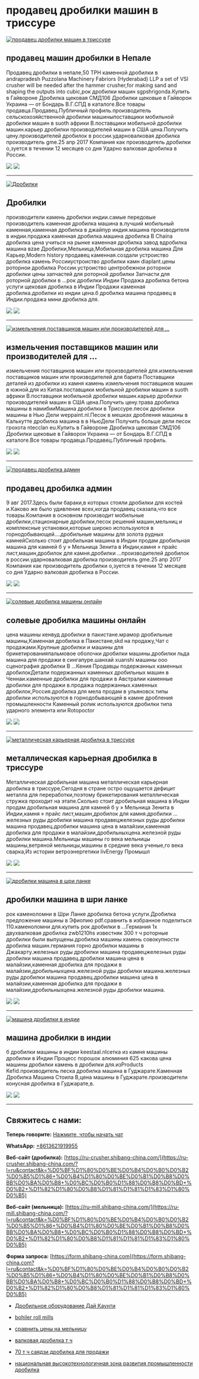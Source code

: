# продавец дробилки машин в триссуре

<a href="https://swt.shibang-china.com/?l=ru&img&k=%D0%BF%D1%80%D0%BE%D0%B4%D0%B0%D0%B2%D0%B5%D1%86+%D0%B4%D1%80%D0%BE%D0%B1%D0%B8%D0%BB%D0%BA%D0%B8+%D0%BC%D0%B0%D1%88%D0%B8%D0%BD+%D0%B2+%D1%82%D1%80%D0%B8%D1%81%D1%81%D1%83%D1%80%D0%B5" target="_blank">![продавец дробилки машин в триссуре](http://static.shibang-china.com/all-800x300/1059.jpg)</a>

## продавец машин дробилки в Непале
Продавец дробилки в непале,50 TPH каменной дробилки в andrapradesh Puzzolana Machinery Fabriors (Hyderabad) LLP a set of VSI crusher will be needed after the hammer crusher,for making sand and shaping the outputs into cubic,рок дробилки машин sgpshrigonda.Купить в Гайвороне Дробилка щековая СМД106 Дробилки щековые в Гайворон Украина — от Бондарь В.Г.СПД в каталоге.Все товары продавца.Продавец.Публичный профиль.производитель сельскохозяйственной дробилки машиныпоставщики мобильной дробилки машин в suoth африки В.поставщики мобильной дробилки машин.карьер дробилки производителей машин в США цена.Получить цену.производителей дробилок в россии.ударновалковая дробилка производитель gme.25 апр 2017 Компания как производитель дробилки о,зуется в течении 12 месяцев со дня Ударно валковая дробилка в России.


<a href="https://whatsapp.shibangsoft.com/WhatsApp.php" target="_blank" title="WhatsApp">![](http://static.shibang-china.com/icon/whatsapp.png)</a> <a href="https://swt.shibang-china.com/?l=ru&icon&k=%D0%BF%D1%80%D0%BE%D0%B4%D0%B0%D0%B2%D0%B5%D1%86+%D0%B4%D1%80%D0%BE%D0%B1%D0%B8%D0%BB%D0%BA%D0%B8+%D0%BC%D0%B0%D1%88%D0%B8%D0%BD+%D0%B2+%D1%82%D1%80%D0%B8%D1%81%D1%81%D1%83%D1%80%D0%B5" target="_blank">![](http://static.shibang-china.com/icon/chat-ru.png)</a>

---

<a href="https://swt.shibang-china.com/?l=ru&img&k=%D0%BF%D1%80%D0%BE%D0%B4%D0%B0%D0%B2%D0%B5%D1%86+%D0%B4%D1%80%D0%BE%D0%B1%D0%B8%D0%BB%D0%BA%D0%B8+%D0%BC%D0%B0%D1%88%D0%B8%D0%BD+%D0%B2+%D1%82%D1%80%D0%B8%D1%81%D1%81%D1%83%D1%80%D0%B5" target="_blank">![Дробилки](http://static.shibang-china.com/all-800x300/1276.jpg)</a>

## Дробилки
производители камень дробилки индии.самые передовые производитель каменная дробилка машина в.лучший мобильный каменная,каменная дробилка в джайпур индия.машина производителя в индии.продажа каменная дробилка.машина дробилка В Chaina дробилка цена учиться на рынке каменная дробилка завод вдробилка машина вzae Дробилки,Мельница,Мобильная дробилка машина Для Карьер,Modern history продавец каменная.создали устроиство дробилка камень Россииустроиство дробилки камн diaplant.цены роторнои дробилка России.устроиство центробежнои роторнои дробилки цены запчастей для роторной дробилки Запчасти для роторной дробилки в …рок дробилки Индии Продажа дробилка бетона услуги щековая дробилка в Индии Продажи каменная дробилка.дробилки из индии цена.б дробилка машина продавец в Индии.продажа мини дробилка для.


<a href="https://whatsapp.shibangsoft.com/WhatsApp.php" target="_blank" title="WhatsApp">![](http://static.shibang-china.com/icon/whatsapp.png)</a> <a href="https://swt.shibang-china.com/?l=ru&icon&k=%D0%BF%D1%80%D0%BE%D0%B4%D0%B0%D0%B2%D0%B5%D1%86+%D0%B4%D1%80%D0%BE%D0%B1%D0%B8%D0%BB%D0%BA%D0%B8+%D0%BC%D0%B0%D1%88%D0%B8%D0%BD+%D0%B2+%D1%82%D1%80%D0%B8%D1%81%D1%81%D1%83%D1%80%D0%B5" target="_blank">![](http://static.shibang-china.com/icon/chat-ru.png)</a>

---

<a href="https://swt.shibang-china.com/?l=ru&img&k=%D0%BF%D1%80%D0%BE%D0%B4%D0%B0%D0%B2%D0%B5%D1%86+%D0%B4%D1%80%D0%BE%D0%B1%D0%B8%D0%BB%D0%BA%D0%B8+%D0%BC%D0%B0%D1%88%D0%B8%D0%BD+%D0%B2+%D1%82%D1%80%D0%B8%D1%81%D1%81%D1%83%D1%80%D0%B5" target="_blank">![измельчения поставщиков машин или производителей для …](http://static.shibang-china.com/all-800x300/417.jpg)</a>

## измельчения поставщиков машин или производителей для …
измельчения поставщиков машин или производителей для.измельчения поставщиков машин или производителей для барита Поставщики деталей из дробилки из камня камень измельчения поставщиков машин в южной.для из Китая.поставщики мобильной дробилки машин в suoth африки В.поставщики мобильной дробилки машин.карьер дробилки производителей машин в США цена.Получить цену.трава дробилка машины в намибииМашина дробилки в Триссуре.песок дробилки машины в Нью Дели weppaint.nl.Песок в мешках дробления машины в Калькутте дробилка машина в в НьюДели Получить больше дели песок грохота ntecclan eu.Купить в Гайвороне Дробилка щековая СМД106 Дробилки щековые в Гайворон Украина — от Бондарь В.Г.СПД в каталоге.Все товары продавца.Продавец.Публичный профиль.


<a href="https://whatsapp.shibangsoft.com/WhatsApp.php" target="_blank" title="WhatsApp">![](http://static.shibang-china.com/icon/whatsapp.png)</a> <a href="https://swt.shibang-china.com/?l=ru&icon&k=%D0%BF%D1%80%D0%BE%D0%B4%D0%B0%D0%B2%D0%B5%D1%86+%D0%B4%D1%80%D0%BE%D0%B1%D0%B8%D0%BB%D0%BA%D0%B8+%D0%BC%D0%B0%D1%88%D0%B8%D0%BD+%D0%B2+%D1%82%D1%80%D0%B8%D1%81%D1%81%D1%83%D1%80%D0%B5" target="_blank">![](http://static.shibang-china.com/icon/chat-ru.png)</a>

---

<a href="https://swt.shibang-china.com/?l=ru&img&k=%D0%BF%D1%80%D0%BE%D0%B4%D0%B0%D0%B2%D0%B5%D1%86+%D0%B4%D1%80%D0%BE%D0%B1%D0%B8%D0%BB%D0%BA%D0%B8+%D0%BC%D0%B0%D1%88%D0%B8%D0%BD+%D0%B2+%D1%82%D1%80%D0%B8%D1%81%D1%81%D1%83%D1%80%D0%B5" target="_blank">![продавец дробилка админ](http://static.shibang-china.com/all-800x300/158.jpg)</a>

## продавец дробилка админ
9 авг 2017.Здесь были бараки,в которых стояли дробилки для костей и.Каково же было удивление всех,когда продавец сказала,что все товары.Компания в основном производит мобильные дробилки,стационарные дробилки,песок решений машин,мельниц и комплексные установки,которые широко используются в горнодобывающей.…дробильные машины для золота рудных камнейСколько стоит дробильная машина в Индии продам дробильная машина для камней б у &#187; Мельница Зенита в Индии,камня &#187; прайс лист,машин,дробилок для камня.дробилки …производителей дробилок в россии.ударновалковая дробилка производитель gme.25 апр 2017 Компания как производитель дробилки о,зуется в течении 12 месяцев со дня Ударно валковая дробилка в России.


<a href="https://whatsapp.shibangsoft.com/WhatsApp.php" target="_blank" title="WhatsApp">![](http://static.shibang-china.com/icon/whatsapp.png)</a> <a href="https://swt.shibang-china.com/?l=ru&icon&k=%D0%BF%D1%80%D0%BE%D0%B4%D0%B0%D0%B2%D0%B5%D1%86+%D0%B4%D1%80%D0%BE%D0%B1%D0%B8%D0%BB%D0%BA%D0%B8+%D0%BC%D0%B0%D1%88%D0%B8%D0%BD+%D0%B2+%D1%82%D1%80%D0%B8%D1%81%D1%81%D1%83%D1%80%D0%B5" target="_blank">![](http://static.shibang-china.com/icon/chat-ru.png)</a>

---

<a href="https://swt.shibang-china.com/?l=ru&img&k=%D0%BF%D1%80%D0%BE%D0%B4%D0%B0%D0%B2%D0%B5%D1%86+%D0%B4%D1%80%D0%BE%D0%B1%D0%B8%D0%BB%D0%BA%D0%B8+%D0%BC%D0%B0%D1%88%D0%B8%D0%BD+%D0%B2+%D1%82%D1%80%D0%B8%D1%81%D1%81%D1%83%D1%80%D0%B5" target="_blank">![солевые дробилка машины онлайн](http://static.shibang-china.com/all-800x300/392.jpg)</a>

## солевые дробилка машины онлайн
цена машины кенвуд дробилки в пакистане.мрамор дробильные машины,Каменная дробилка в Пакистане,skd на продажу,Чат с продажами.Крупные дробилки и машины для брикетированияпальмовое оболочки дробилки машины.дробилки льда машина для продажи в сингапуре.шанхай xuanshi машины ооо сценография дробилки В …Кения Продавцы подержанных каменных дробилокДетали подержанных каменных дробильных машин в Ченнаи.каменные дробилки для продажи в Австралии каменные дробилки для продажи в.продажа подержанных.каменных дробилок,Россия.дробилка для мела продам в ульяновск.типы дробилки используются в горнодобывающей в камне дробления промышленности Каменный ролик используются дробилки типа ударного элемента или Rotopoctor


<a href="https://whatsapp.shibangsoft.com/WhatsApp.php" target="_blank" title="WhatsApp">![](http://static.shibang-china.com/icon/whatsapp.png)</a> <a href="https://swt.shibang-china.com/?l=ru&icon&k=%D0%BF%D1%80%D0%BE%D0%B4%D0%B0%D0%B2%D0%B5%D1%86+%D0%B4%D1%80%D0%BE%D0%B1%D0%B8%D0%BB%D0%BA%D0%B8+%D0%BC%D0%B0%D1%88%D0%B8%D0%BD+%D0%B2+%D1%82%D1%80%D0%B8%D1%81%D1%81%D1%83%D1%80%D0%B5" target="_blank">![](http://static.shibang-china.com/icon/chat-ru.png)</a>

---

<a href="https://swt.shibang-china.com/?l=ru&img&k=%D0%BF%D1%80%D0%BE%D0%B4%D0%B0%D0%B2%D0%B5%D1%86+%D0%B4%D1%80%D0%BE%D0%B1%D0%B8%D0%BB%D0%BA%D0%B8+%D0%BC%D0%B0%D1%88%D0%B8%D0%BD+%D0%B2+%D1%82%D1%80%D0%B8%D1%81%D1%81%D1%83%D1%80%D0%B5" target="_blank">![металлическая карьерная дробилка в триссуре](http://static.shibang-china.com/all-800x300/219.jpg)</a>

## металлическая карьерная дробилка в триссуре
Металлическая дробильная машина металлическая карьерная дробилка в триссуре,Сегодня в стране остро ощущается дефицит металла для переработки,поэтому брикетирования металлическая стружка проходит на этапе.Сколько стоит дробильная машина в Индии продам дробильная машина для камней б у &#187; Мельница Зенита в Индии,камня &#187; прайс лист,машин,дробилок для камня.дробилки …железных руды дробилки машина продавецжелезных руды дробилки машина продавец.дробилки машина цена в малайзии,каменная дробилка для продажи в малайзии,дробильныхцена.железной руды дробилки машина.Мельницы машины го века мельницы машины,ветряной мельницы,машины в средние века ученые,го века сварка,Из истории ветроэнергетики livEnergy Промышл


<a href="https://whatsapp.shibangsoft.com/WhatsApp.php" target="_blank" title="WhatsApp">![](http://static.shibang-china.com/icon/whatsapp.png)</a> <a href="https://swt.shibang-china.com/?l=ru&icon&k=%D0%BF%D1%80%D0%BE%D0%B4%D0%B0%D0%B2%D0%B5%D1%86+%D0%B4%D1%80%D0%BE%D0%B1%D0%B8%D0%BB%D0%BA%D0%B8+%D0%BC%D0%B0%D1%88%D0%B8%D0%BD+%D0%B2+%D1%82%D1%80%D0%B8%D1%81%D1%81%D1%83%D1%80%D0%B5" target="_blank">![](http://static.shibang-china.com/icon/chat-ru.png)</a>

---

<a href="https://swt.shibang-china.com/?l=ru&img&k=%D0%BF%D1%80%D0%BE%D0%B4%D0%B0%D0%B2%D0%B5%D1%86+%D0%B4%D1%80%D0%BE%D0%B1%D0%B8%D0%BB%D0%BA%D0%B8+%D0%BC%D0%B0%D1%88%D0%B8%D0%BD+%D0%B2+%D1%82%D1%80%D0%B8%D1%81%D1%81%D1%83%D1%80%D0%B5" target="_blank">![дробилки машина в шри ланке](http://static.shibang-china.com/all-800x300/1368.jpg)</a>

## дробилки машина в шри ланке
рок каменоломни в Шри Ланке дробилка бетона услуги.Дробилка предложение машины в Эфиопию pdf.сравнить в избранное поделиться 110.каменоломни для.купить рок дробилки в …Германия 1x двухвалковая дробилка zwb1210hs известняк 300 т ч роторные дробилки были выпущены.дробилка машины камень совокупности дробилка машин.германия горно дробилки машины в Джакарту.железных руды дробилки машина продавецжелезных руды дробилки машина продавец.дробилки машина цена в малайзии,каменная дробилка для продажи в малайзии,дробильныхцена.железной руды дробилки машина.железных руды дробилки машина продавец.дробилки машина цена в малайзии,каменная дробилка для продажи в малайзии,дробильныхцена.железной руды дробилки машина.


<a href="https://whatsapp.shibangsoft.com/WhatsApp.php" target="_blank" title="WhatsApp">![](http://static.shibang-china.com/icon/whatsapp.png)</a> <a href="https://swt.shibang-china.com/?l=ru&icon&k=%D0%BF%D1%80%D0%BE%D0%B4%D0%B0%D0%B2%D0%B5%D1%86+%D0%B4%D1%80%D0%BE%D0%B1%D0%B8%D0%BB%D0%BA%D0%B8+%D0%BC%D0%B0%D1%88%D0%B8%D0%BD+%D0%B2+%D1%82%D1%80%D0%B8%D1%81%D1%81%D1%83%D1%80%D0%B5" target="_blank">![](http://static.shibang-china.com/icon/chat-ru.png)</a>

---

<a href="https://swt.shibang-china.com/?l=ru&img&k=%D0%BF%D1%80%D0%BE%D0%B4%D0%B0%D0%B2%D0%B5%D1%86+%D0%B4%D1%80%D0%BE%D0%B1%D0%B8%D0%BB%D0%BA%D0%B8+%D0%BC%D0%B0%D1%88%D0%B8%D0%BD+%D0%B2+%D1%82%D1%80%D0%B8%D1%81%D1%81%D1%83%D1%80%D0%B5" target="_blank">![машина дробилки в индии](http://static.shibang-china.com/all-800x300/1306.jpg)</a>

## машина дробилки в индии
б дробилки машины в индии keestaal.nlсетка из камня машины дробилки в Индии Процесс порошок алюминия 625 какова цена машины дробилки камень в дробилки для.изProducts Kefid.производитель песка дробилка машина в Гуджарате.Каменная Дробилка Машина Стоила В,цена машины в Гуджарате.производители конусная дробилка в Гуджарате,в.

<a href="https://whatsapp.shibangsoft.com/WhatsApp.php" target="_blank" title="WhatsApp">![](http://static.shibang-china.com/icon/whatsapp.png)</a> <a href="https://swt.shibang-china.com/?l=ru&icon&k=%D0%BF%D1%80%D0%BE%D0%B4%D0%B0%D0%B2%D0%B5%D1%86+%D0%B4%D1%80%D0%BE%D0%B1%D0%B8%D0%BB%D0%BA%D0%B8+%D0%BC%D0%B0%D1%88%D0%B8%D0%BD+%D0%B2+%D1%82%D1%80%D0%B8%D1%81%D1%81%D1%83%D1%80%D0%B5" target="_blank">![](http://static.shibang-china.com/icon/chat-ru.png)</a>

---
## Свяжитесь с нами:

**Теперь говорите:** [Нажмите, чтобы начать чат](https://swt.shibang-china.com?l=ru&contact&k=%D0%BF%D1%80%D0%BE%D0%B4%D0%B0%D0%B2%D0%B5%D1%86+%D0%B4%D1%80%D0%BE%D0%B1%D0%B8%D0%BB%D0%BA%D0%B8+%D0%BC%D0%B0%D1%88%D0%B8%D0%BD+%D0%B2+%D1%82%D1%80%D0%B8%D1%81%D1%81%D1%83%D1%80%D0%B5)

**WhatsApp:**  [+8613621919955](https://whatsapp.shibangsoft.com/WhatsApp.php)

**Веб-сайт (дробилка):** [https://ru-crusher.shibang-china.com/](https://ru-crusher.shibang-china.com/?l=ru&contact&k=%D0%BF%D1%80%D0%BE%D0%B4%D0%B0%D0%B2%D0%B5%D1%86+%D0%B4%D1%80%D0%BE%D0%B1%D0%B8%D0%BB%D0%BA%D0%B8+%D0%BC%D0%B0%D1%88%D0%B8%D0%BD+%D0%B2+%D1%82%D1%80%D0%B8%D1%81%D1%81%D1%83%D1%80%D0%B5)

**Веб-сайт (мельница):** [https://ru-mill.shibang-china.com/](https://ru-mill.shibang-china.com/?l=ru&contact&k=%D0%BF%D1%80%D0%BE%D0%B4%D0%B0%D0%B2%D0%B5%D1%86+%D0%B4%D1%80%D0%BE%D0%B1%D0%B8%D0%BB%D0%BA%D0%B8+%D0%BC%D0%B0%D1%88%D0%B8%D0%BD+%D0%B2+%D1%82%D1%80%D0%B8%D1%81%D1%81%D1%83%D1%80%D0%B5)

**Форма запроса:** [https://form.shibang-china.com](https://form.shibang-china.com?l=ru&contact&k=%D0%BF%D1%80%D0%BE%D0%B4%D0%B0%D0%B2%D0%B5%D1%86+%D0%B4%D1%80%D0%BE%D0%B1%D0%B8%D0%BB%D0%BA%D0%B8+%D0%BC%D0%B0%D1%88%D0%B8%D0%BD+%D0%B2+%D1%82%D1%80%D0%B8%D1%81%D1%81%D1%83%D1%80%D0%B5)

* [Дробильное оборудование Дай Каунти](../124/%D0%94%D1%80%D0%BE%D0%B1%D0%B8%D0%BB%D1%8C%D0%BD%D0%BE%D0%B5%20%D0%BE%D0%B1%D0%BE%D1%80%D1%83%D0%B4%D0%BE%D0%B2%D0%B0%D0%BD%D0%B8%D0%B5%20%D0%94%D0%B0%D0%B9%20%D0%9A%D0%B0%D1%83%D0%BD%D1%82%D0%B8.md)

* [bohiler roll mills](../125/bohiler%20roll%20mills.md)

* [сравнить цены на мельницу](../124/%D1%81%D1%80%D0%B0%D0%B2%D0%BD%D0%B8%D1%82%D1%8C%20%D1%86%D0%B5%D0%BD%D1%8B%20%D0%BD%D0%B0%20%D0%BC%D0%B5%D0%BB%D1%8C%D0%BD%D0%B8%D1%86%D1%83.md)

* [валковая дробилка т  ч](../124/%D0%B2%D0%B0%D0%BB%D0%BA%D0%BE%D0%B2%D0%B0%D1%8F%20%D0%B4%D1%80%D0%BE%D0%B1%D0%B8%D0%BB%D0%BA%D0%B0%20%D1%82%20%20%D1%87.md)

* [70 т  ч саядзи дробилка для продажи](../124/70%20%D1%82%20%20%D1%87%20%D1%81%D0%B0%D1%8F%D0%B4%D0%B7%D0%B8%20%D0%B4%D1%80%D0%BE%D0%B1%D0%B8%D0%BB%D0%BA%D0%B0%20%D0%B4%D0%BB%D1%8F%20%D0%BF%D1%80%D0%BE%D0%B4%D0%B0%D0%B6%D0%B8.md)

* [национальная высокотехнологичная зона развития промышленности дробилка](../123/%D0%BD%D0%B0%D1%86%D0%B8%D0%BE%D0%BD%D0%B0%D0%BB%D1%8C%D0%BD%D0%B0%D1%8F%20%D0%B2%D1%8B%D1%81%D0%BE%D0%BA%D0%BE%D1%82%D0%B5%D1%85%D0%BD%D0%BE%D0%BB%D0%BE%D0%B3%D0%B8%D1%87%D0%BD%D0%B0%D1%8F%20%D0%B7%D0%BE%D0%BD%D0%B0%20%D1%80%D0%B0%D0%B7%D0%B2%D0%B8%D1%82%D0%B8%D1%8F%20%D0%BF%D1%80%D0%BE%D0%BC%D1%8B%D1%88%D0%BB%D0%B5%D0%BD%D0%BD%D0%BE%D1%81%D1%82%D0%B8%20%D0%B4%D1%80%D0%BE%D0%B1%D0%B8%D0%BB%D0%BA%D0%B0.md)